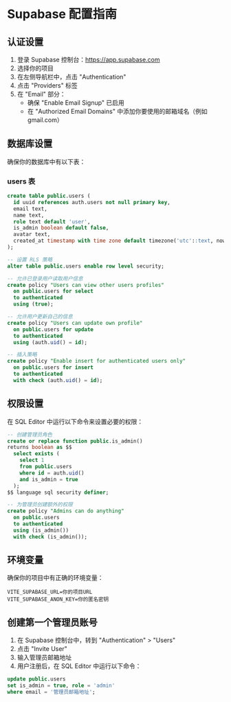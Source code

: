 # Supabase 配置指南

## 认证设置

1. 登录 Supabase 控制台：https://app.supabase.com
2. 选择你的项目
3. 在左侧导航栏中，点击 "Authentication"
4. 点击 "Providers" 标签
5. 在 "Email" 部分：
   - 确保 "Enable Email Signup" 已启用
   - 在 "Authorized Email Domains" 中添加你要使用的邮箱域名（例如 gmail.com）
   
## 数据库设置

确保你的数据库中有以下表：

### users 表
```sql
create table public.users (
  id uuid references auth.users not null primary key,
  email text,
  name text,
  role text default 'user',
  is_admin boolean default false,
  avatar text,
  created_at timestamp with time zone default timezone('utc'::text, now()) not null
);

-- 设置 RLS 策略
alter table public.users enable row level security;

-- 允许已登录用户读取用户信息
create policy "Users can view other users profiles"
  on public.users for select
  to authenticated
  using (true);

-- 允许用户更新自己的信息
create policy "Users can update own profile"
  on public.users for update
  to authenticated
  using (auth.uid() = id);

-- 插入策略
create policy "Enable insert for authenticated users only"
  on public.users for insert
  to authenticated
  with check (auth.uid() = id);
```

## 权限设置

在 SQL Editor 中运行以下命令来设置必要的权限：

```sql
-- 创建管理员角色
create or replace function public.is_admin()
returns boolean as $$
  select exists (
    select 1
    from public.users
    where id = auth.uid()
    and is_admin = true
  );
$$ language sql security definer;

-- 为管理员创建额外的权限
create policy "Admins can do anything"
  on public.users
  to authenticated
  using (is_admin())
  with check (is_admin());
```

## 环境变量

确保你的项目中有正确的环境变量：

```env
VITE_SUPABASE_URL=你的项目URL
VITE_SUPABASE_ANON_KEY=你的匿名密钥
```

## 创建第一个管理员账号

1. 在 Supabase 控制台中，转到 "Authentication" > "Users"
2. 点击 "Invite User"
3. 输入管理员邮箱地址
4. 用户注册后，在 SQL Editor 中运行以下命令：

```sql
update public.users
set is_admin = true, role = 'admin'
where email = '管理员邮箱地址';
```

